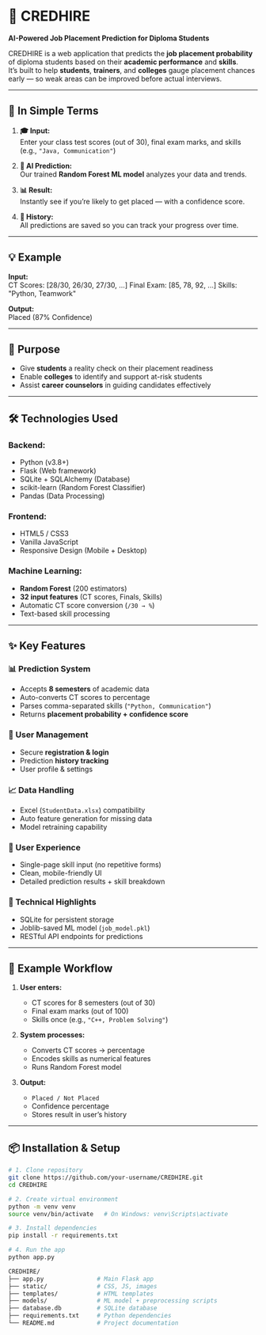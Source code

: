 # 🎯 CREDHIRE  
**AI-Powered Job Placement Prediction for Diploma Students**

CREDHIRE is a web application that predicts the **job placement probability** of diploma students based on their **academic performance** and **skills**.  
It’s built to help **students**, **trainers**, and **colleges** gauge placement chances early — so weak areas can be improved before actual interviews.

---

## 📌 In Simple Terms
1. **🎓 Input:**  
   Enter your class test scores (out of 30), final exam marks, and skills (e.g., `"Java, Communication"`)

2. **🤖 AI Prediction:**  
   Our trained **Random Forest ML model** analyzes your data and trends.

3. **📊 Result:**  
   Instantly see if you’re likely to get placed — with a confidence score.

4. **📂 History:**  
   All predictions are saved so you can track your progress over time.

---

## 💡 Example

**Input:**  
CT Scores: [28/30, 26/30, 27/30, ...]
Final Exam: [85, 78, 92, ...]
Skills: "Python, Teamwork"

**Output:**  
Placed (87% Confidence)


---

## 🎯 Purpose
- Give **students** a reality check on their placement readiness  
- Enable **colleges** to identify and support at-risk students  
- Assist **career counselors** in guiding candidates effectively  

---

## 🛠️ Technologies Used

### Backend:
- Python (v3.8+)
- Flask (Web framework)
- SQLite + SQLAlchemy (Database)
- scikit-learn (Random Forest Classifier)
- Pandas (Data Processing)

### Frontend:
- HTML5 / CSS3
- Vanilla JavaScript
- Responsive Design (Mobile + Desktop)

### Machine Learning:
- **Random Forest** (200 estimators)
- **32 input features** (CT scores, Finals, Skills)
- Automatic CT score conversion (`/30 → %`)
- Text-based skill processing

---

## ✨ Key Features

### 📊 Prediction System
- Accepts **8 semesters** of academic data
- Auto-converts CT scores to percentage
- Parses comma-separated skills (`"Python, Communication"`)
- Returns **placement probability + confidence score**

### 👤 User Management
- Secure **registration & login**
- Prediction **history tracking**
- User profile & settings

### 📈 Data Handling
- Excel (`StudentData.xlsx`) compatibility
- Auto feature generation for missing data
- Model retraining capability

### 🎨 User Experience
- Single-page skill input (no repetitive forms)
- Clean, mobile-friendly UI
- Detailed prediction results + skill breakdown

### 🔧 Technical Highlights
- SQLite for persistent storage
- Joblib-saved ML model (`job_model.pkl`)
- RESTful API endpoints for predictions

---

## 🚀 Example Workflow
1. **User enters:**
   - CT scores for 8 semesters (out of 30)
   - Final exam marks (out of 100)
   - Skills once (e.g., `"C++, Problem Solving"`)

2. **System processes:**
   - Converts CT scores → percentage
   - Encodes skills as numerical features
   - Runs Random Forest model

3. **Output:**
   - `Placed / Not Placed`  
   - Confidence percentage  
   - Stores result in user’s history

---

## 📦 Installation & Setup

```bash
# 1. Clone repository
git clone https://github.com/your-username/CREDHIRE.git
cd CREDHIRE

# 2. Create virtual environment
python -m venv venv
source venv/bin/activate   # On Windows: venv\Scripts\activate

# 3. Install dependencies
pip install -r requirements.txt

# 4. Run the app
python app.py

CREDHIRE/
├── app.py               # Main Flask app
├── static/              # CSS, JS, images
├── templates/           # HTML templates
├── models/              # ML model + preprocessing scripts
├── database.db          # SQLite database
├── requirements.txt     # Python dependencies
└── README.md            # Project documentation
